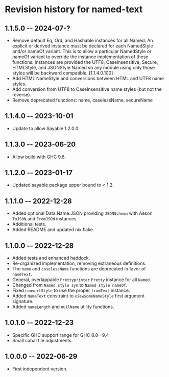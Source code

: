 # Revision history for named-text

## 1.1.5.0 -- 2024-07-?

* Remove default Eq, Ord, and Hashable instances for all Named. An explicit or
  derived instance must be declared for each NamedStyle and/or nameOf variant.
  This is to allow a particular NamedStyle or nameOf variant to override the
  instance implementation of these functions.  Instances are provided the UTF8,
  CaseInsensitive, Secure, HTMLStyle, and JSONStyle Named so any module using
  only those styles will be backward compatible. [1.1.4.0.100]
* Add HTML NameStyle and conversions between HTML and UTF8 name styles.
* Add conversion from UTF8 to CaseInsensitive name styles (but not the reverse).
* Remove deprecated functions: name, caselessName, secureName

## 1.1.4.0 -- 2023-10-01

* Update to allow Sayable 1.2.0.0

## 1.1.3.0 -- 2023-06-20

* Allow build with GHC 9.6.

## 1.1.2.0 -- 2023-01-17

* Updated sayable package upper bound to < 1.2.

## 1.1.1.0 -- 2022-12-28

* Added optional Data.Name.JSON providing `JSONSchema` with Aeson `ToJSON` and
  `FromJSON` instances.
* Additional tests.
* Added README and updated nix flake.

## 1.1.0.0 -- 2022-12-28

* Added tests and enhanced haddock.
* Re-organized implementation, removing extraneous definitions.
* The `name` and `caselessName` functions are deprecated in favor of `nameText`.
* General, overlappable `Prettyprinter` `Pretty` instance for all `Named`.
* Changed from `Named style sym` to `Named style nameOf`.
* Fixed `convertStyle` to use the proper `fromText` instance.
* Added `NameText` constraint to `viewSomeNameStyle` first argument signature.
* Added `nameLength` and `nullName` utility functions.

## 1.0.1.0 -- 2022-12-23

* Specific GHC support range for GHC 8.8--9.4
* Small cabal file adjustments.

## 1.0.0.0 -- 2022-06-29

* First independent version.
